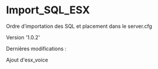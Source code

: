 # Import_SQL_ESX
Ordre d’importation des SQL et placement dans le server.cfg

Version '1.0.2'

Dernières modifications :

Ajout d'esx_voice
